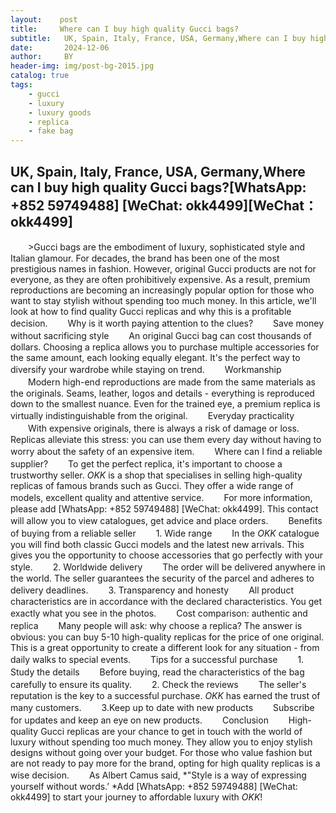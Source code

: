 ```yaml
---
layout:    post   
title:     Where can I buy high quality Gucci bags?
subtitle:   UK, Spain, Italy, France, USA, Germany,Where can I buy high quality Gucci bags?  #副标题
date:       2024-12-06 
author:     BY 
header-img: img/post-bg-2015.jpg 
catalog: true 
tags:
    - gucci
    - luxury
    - luxury goods
    - replica
    - fake bag
---
```


## UK, Spain, Italy, France, USA, Germany,Where can I buy high quality Gucci bags?[WhatsApp: +852 59749488] [WeChat: okk4499][WeChat：okk4499]
　　>Gucci bags are the embodiment of luxury, sophisticated style and Italian glamour. For decades, the brand has been one of the most prestigious names in fashion. However, original Gucci products are not for everyone, as they are often prohibitively expensive. As a result, premium reproductions are becoming an increasingly popular option for those who want to stay stylish without spending too much money. In this article, we'll look at how to find quality Gucci replicas and why this is a profitable decision.
　　Why is it worth paying attention to the clues?
　　Save money without sacrificing style
　　An original Gucci bag can cost thousands of dollars. Choosing a replica allows you to purchase multiple accessories for the same amount, each looking equally elegant. It's the perfect way to diversify your wardrobe while staying on trend.
　　Workmanship
　　Modern high-end reproductions are made from the same materials as the originals. Seams, leather, logos and details - everything is reproduced down to the smallest nuance. Even for the trained eye, a premium replica is virtually indistinguishable from the original.
　　Everyday practicality
　　With expensive originals, there is always a risk of damage or loss. Replicas alleviate this stress: you can use them every day without having to worry about the safety of an expensive item.
　　Where can I find a reliable supplier?
　　To get the perfect replica, it's important to choose a trustworthy seller. *OKK* is a shop that specialises in selling high-quality replicas of famous brands such as Gucci. They offer a wide range of models, excellent quality and attentive service.
　　For more information, please add [WhatsApp: +852 59749488] [WeChat: okk4499]. This contact will allow you to view catalogues, get advice and place orders.
　　Benefits of buying from a reliable seller
　　1. Wide range
　　In the *OKK* catalogue you will find both classic Gucci models and the latest new arrivals. This gives you the opportunity to choose accessories that go perfectly with your style.
　　2. Worldwide delivery
　　The order will be delivered anywhere in the world. The seller guarantees the security of the parcel and adheres to delivery deadlines.
　　3. Transparency and honesty
　　All product characteristics are in accordance with the declared characteristics. You get exactly what you see in the photos.
　　Cost comparison: authentic and replica
　　Many people will ask: why choose a replica? The answer is obvious: you can buy 5-10 high-quality replicas for the price of one original. This is a great opportunity to create a different look for any situation - from daily walks to special events.
　　Tips for a successful purchase
　　1. Study the details
　　Before buying, read the characteristics of the bag carefully to ensure its quality.
　　2. Check the reviews
　　The seller's reputation is the key to a successful purchase. *OKK* has earned the trust of many customers.
　　3.Keep up to date with new products
　　Subscribe for updates and keep an eye on new products.
　　Conclusion
　　High-quality Gucci replicas are your chance to get in touch with the world of luxury without spending too much money. They allow you to enjoy stylish designs without going over your budget. For those who value fashion but are not ready to pay more for the brand, opting for high quality replicas is a wise decision.
　　As Albert Camus said, *"Style is a way of expressing yourself without words.’ *Add [WhatsApp: +852 59749488] [WeChat: okk4499] to start your journey to affordable luxury with *OKK*!
